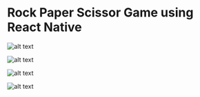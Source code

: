 # Rock Paper Scissor Game using React Native

![alt text](https://github.com/iamVisheshSharma/rn-game-rock-paper-scissor/blob/main/screenshot/Screen-1.png)

![alt text](https://github.com/iamVisheshSharma/rn-game-rock-paper-scissor/blob/main/screenshot/Screen-2.png)

![alt text](https://github.com/iamVisheshSharma/rn-game-rock-paper-scissor/blob/main/screenshot/Screen-3.png)

![alt text](https://github.com/iamVisheshSharma/rn-game-rock-paper-scissor/blob/main/screenshot/Screen-4.png)